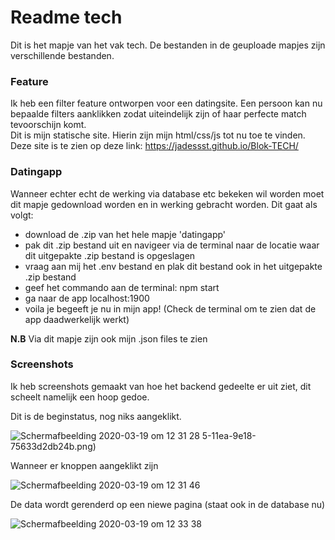 # Readme tech
Dit is het mapje van het vak tech. De bestanden in de geuploade mapjes zijn verschillende bestanden.

### Feature
Ik heb een filter feature ontworpen voor een datingsite. Een persoon kan nu bepaalde filters aanklikken zodat uiteindelijk zijn of haar perfecte match tevoorschijn komt.  
Dit is mijn statische site. Hierin zijn mijn html/css/js tot nu toe te vinden. Deze site is te zien op deze link: https://jadessst.github.io/Blok-TECH/ 

### Datingapp
Wanneer echter echt de werking via database etc bekeken wil worden moet dit mapje gedownload worden en in werking gebracht worden. Dit gaat als volgt:

- download de .zip van het hele mapje 'datingapp'  
- pak dit .zip bestand uit en navigeer via de terminal naar de locatie waar dit uitgepakte .zip bestand is opgeslagen  
- vraag aan mij het .env bestand en plak dit bestand ook in het uitgepakte .zip bestand  
- geef het commando aan de terminal: npm start  
- ga naar de app localhost:1900  
- voila je begeeft je nu in mijn app! (Check de terminal om te zien dat de app daadwerkelijk werkt)  

**N.B** Via dit mapje zijn ook mijn .json files te zien

### Screenshots
Ik heb screenshots gemaakt van hoe het backend gedeelte er uit ziet, dit scheelt namelijk een hoop gedoe. 

Dit is de beginstatus, nog niks aangeklikt.

![Schermafbeelding 2020-03-19 om 12 31 28](https://user-images.githubusercontent.com/24520560/77089017-8fe8c980-6a05-11ea-8a14-e12b55cca922.png)
5-11ea-9e18-75633d2db24b.png)


Wanneer er knoppen aangeklikt zijn

![Schermafbeelding 2020-03-19 om 12 31 46](https://user-images.githubusercontent.com/24520560/77089015-8f503300-6a05-11ea-9417-77f15fc6eaf8.png)

De data wordt gerenderd op een niewe pagina (staat ook in de database nu)

![Schermafbeelding 2020-03-19 om 12 33 38](https://user-images.githubusercontent.com/24520560/77089121-b444a600-6a05-11ea-9692-90b96ad9c59d.png)
